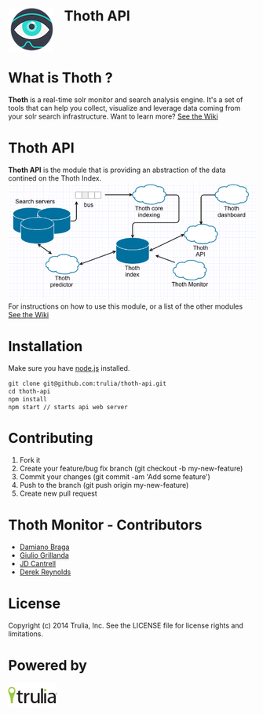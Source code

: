 <img align="left" src="img/thoth.png?raw=true">  &nbsp;&nbsp; Thoth API
======================
<br><br>

What is Thoth ?
=====================
**Thoth** is a real-time solr monitor and search analysis engine. It's a set of tools that can help you collect, visualize and leverage data coming from your solr search infrastructure.
Want to learn more? [See the Wiki](https://github.com/trulia/thoth/wiki)

Thoth API
======================
**Thoth API** is the module that is providing an abstraction of the data contined on the Thoth Index.
<img src="img/thoth-api-schema.png?raw=true"> <br>
For instructions on how to use this module, or a list of the other modules [See the Wiki](https://github.com/trulia/thoth-api/wiki)

Installation
======================

Make sure you have [node.js](http://nodejs.org) installed.

```
git clone git@github.com:trulia/thoth-api.git
cd thoth-api
npm install
npm start // starts api web server
```



Contributing
=======================
1. Fork it
2. Create your feature/bug fix branch (git checkout -b my-new-feature)
3. Commit your changes (git commit -am 'Add some feature')
4. Push to the branch (git push origin my-new-feature)
5. Create new pull request

Thoth Monitor - Contributors
=======================
- [Damiano Braga](https://github.com/dbraga)
- [Giulio Grillanda](https://github.com/ingiulio)
- [JD Cantrell](https://github.com/jdcantrell)
- [Derek Reynolds](https://github.com/derekr)

License
=============
Copyright (c) 2014 Trulia, Inc. See the LICENSE file for license rights and limitations.

Powered by
=============
<img align="left" src="img/powered-trulia-black.png?raw=true">
